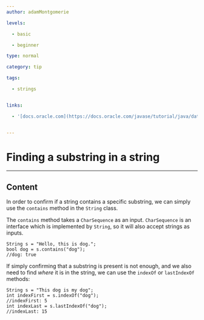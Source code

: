 ```yaml
---
author: adamMontgomerie

levels:

  - basic

  - beginner

type: normal

category: tip

tags:

  - strings


links:

  - '[docs.oracle.com](https://docs.oracle.com/javase/tutorial/java/data/manipstrings.html){website}'


---
```


# Finding a substring in a string

---
## Content

In order to confirm if a string contains a specific substring, we can simply use the `contains` method in the `String` class.

The `contains` method takes a `CharSequence` as an input. `CharSequence` is an interface which is implemented by `String`, so it will also accept strings as inputs. 
```
String s = "Hello, this is dog.";
bool dog = s.contains("dog");
//dog: true
```
If simply confirming that a substring is present is not enough, and we also need to find *where* it is in the string, we can use the `indexOf` or `lastIndexOf` methods:
```
String s = "This dog is my dog";
int indexFirst = s.indexOf("dog");
//indexFirst: 5
int indexLast = s.lastIndexOf("dog");
//indexLast: 15
```


